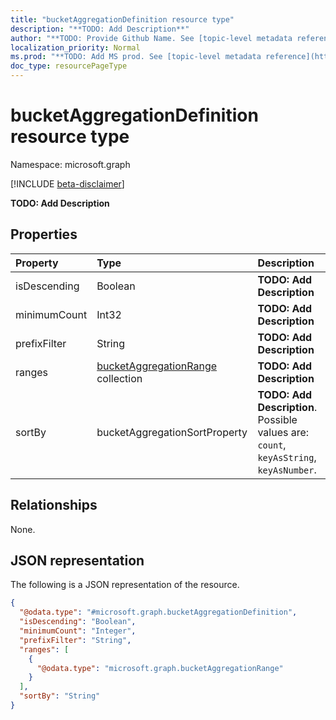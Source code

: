 ```yaml
---
title: "bucketAggregationDefinition resource type"
description: "**TODO: Add Description**"
author: "**TODO: Provide Github Name. See [topic-level metadata reference](https://msgo.azurewebsites.net/add/document/guidelines/metadata.html#topic-level-metadata)**"
localization_priority: Normal
ms.prod: "**TODO: Add MS prod. See [topic-level metadata reference](https://msgo.azurewebsites.net/add/document/guidelines/metadata.html#topic-level-metadata)**"
doc_type: resourcePageType
---
```


# bucketAggregationDefinition resource type

Namespace: microsoft.graph

[!INCLUDE [beta-disclaimer](../../includes/beta-disclaimer.md)]

**TODO: Add Description**

## Properties
|Property|Type|Description|
|:---|:---|:---|
|isDescending|Boolean|**TODO: Add Description**|
|minimumCount|Int32|**TODO: Add Description**|
|prefixFilter|String|**TODO: Add Description**|
|ranges|[bucketAggregationRange](../resources/bucketaggregationrange.md) collection|**TODO: Add Description**|
|sortBy|bucketAggregationSortProperty|**TODO: Add Description**. Possible values are: `count`, `keyAsString`, `keyAsNumber`.|

## Relationships
None.

## JSON representation
The following is a JSON representation of the resource.
<!-- {
  "blockType": "resource",
  "@odata.type": "microsoft.graph.bucketAggregationDefinition"
}
-->
``` json
{
  "@odata.type": "#microsoft.graph.bucketAggregationDefinition",
  "isDescending": "Boolean",
  "minimumCount": "Integer",
  "prefixFilter": "String",
  "ranges": [
    {
      "@odata.type": "microsoft.graph.bucketAggregationRange"
    }
  ],
  "sortBy": "String"
}
```

